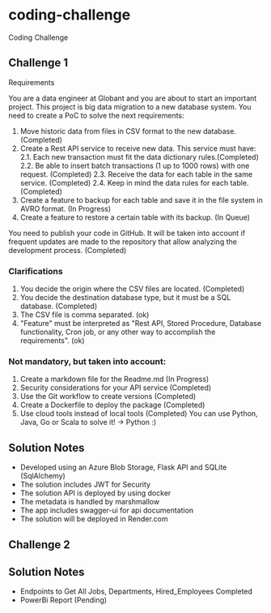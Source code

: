 # coding-challenge
Coding Challenge

## Challenge 1 

Requirements 

You are a data engineer at Globant and you are about to start an important project. This project
is big data migration to a new database system. You need to create a PoC to solve the next
requirements:
1. Move historic data from files in CSV format to the new database. (Completed)
2. Create a Rest API service to receive new data. This service must have: 
2.1. Each new transaction must fit the data dictionary rules.(Completed)
2.2. Be able to insert batch transactions (1 up to 1000 rows) with one request. (Completed)
2.3. Receive the data for each table in the same service. (Completed)
2.4. Keep in mind the data rules for each table. (Completed)
3. Create a feature to backup for each table and save it in the file system in AVRO format. (In Progress)
4. Create a feature to restore a certain table with its backup. (In Queue)

You need to publish your code in GitHub. It will be taken into account if frequent updates are
made to the repository that allow analyzing the development process. (Completed)

### Clarifications
1. You decide the origin where the CSV files are located. (Completed)
2. You decide the destination database type, but it must be a SQL database. (Completed)
3. The CSV file is comma separated. (ok)
4. "Feature" must be interpreted as "Rest API, Stored Procedure, Database functionality,
Cron job, or any other way to accomplish the requirements". (ok)

### Not mandatory, but taken into account:
1. Create a markdown file for the Readme.md (In Progress)
2. Security considerations for your API service (Completed)
3. Use the Git workflow to create versions (Completed)
4. Create a Dockerfile to deploy the package (Completed)
5. Use cloud tools instead of local tools (Completed)
You can use Python, Java, Go or Scala to solve it! -> Python :)

## Solution Notes

- Developed using an Azure Blob Storage, Flask API and SQLite (SqlAlchemy)
- The solution includes JWT for Security 
- The solution API is deployed by using docker 
- The metadata is handled by marshmallow 
- The app includes swagger-ui for api documentation
- The solution will be deployed in Render.com

## Challenge 2 

## Solution Notes 

- Endpoints to Get All Jobs, Departments, Hired_Employees Completed 
- PowerBi Report (Pending)


